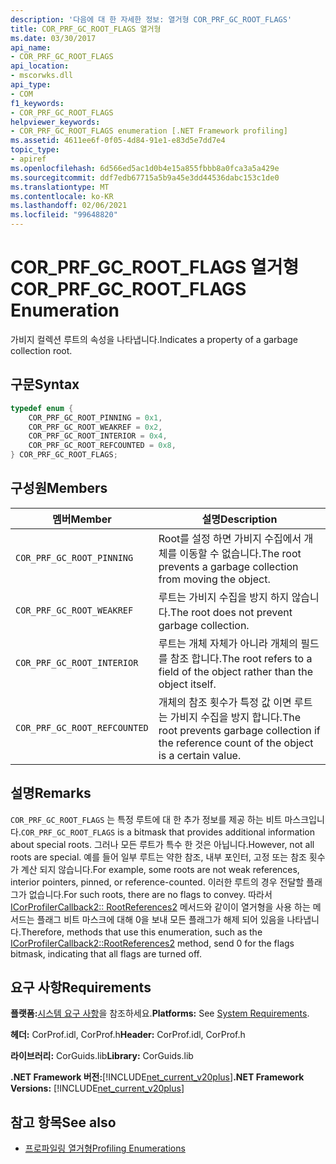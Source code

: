 ```yaml
---
description: '다음에 대 한 자세한 정보: 열거형 COR_PRF_GC_ROOT_FLAGS'
title: COR_PRF_GC_ROOT_FLAGS 열거형
ms.date: 03/30/2017
api_name:
- COR_PRF_GC_ROOT_FLAGS
api_location:
- mscorwks.dll
api_type:
- COM
f1_keywords:
- COR_PRF_GC_ROOT_FLAGS
helpviewer_keywords:
- COR_PRF_GC_ROOT_FLAGS enumeration [.NET Framework profiling]
ms.assetid: 4611ee6f-0f05-4d84-91e1-e83d5e7dd7e4
topic_type:
- apiref
ms.openlocfilehash: 6d566ed5ac1d0b4e15a855fbbb8a0fca3a5a429e
ms.sourcegitcommit: ddf7edb67715a5b9a45e3dd44536dabc153c1de0
ms.translationtype: MT
ms.contentlocale: ko-KR
ms.lasthandoff: 02/06/2021
ms.locfileid: "99648820"
---
```

# <a name="cor_prf_gc_root_flags-enumeration"></a><span data-ttu-id="71ff8-103">COR_PRF_GC_ROOT_FLAGS 열거형</span><span class="sxs-lookup"><span data-stu-id="71ff8-103">COR_PRF_GC_ROOT_FLAGS Enumeration</span></span>

<span data-ttu-id="71ff8-104">가비지 컬렉션 루트의 속성을 나타냅니다.</span><span class="sxs-lookup"><span data-stu-id="71ff8-104">Indicates a property of a garbage collection root.</span></span>  
  
## <a name="syntax"></a><span data-ttu-id="71ff8-105">구문</span><span class="sxs-lookup"><span data-stu-id="71ff8-105">Syntax</span></span>  
  
```cpp  
typedef enum {  
    COR_PRF_GC_ROOT_PINNING = 0x1,  
    COR_PRF_GC_ROOT_WEAKREF = 0x2,  
    COR_PRF_GC_ROOT_INTERIOR = 0x4,  
    COR_PRF_GC_ROOT_REFCOUNTED = 0x8,  
} COR_PRF_GC_ROOT_FLAGS;  
```  
  
## <a name="members"></a><span data-ttu-id="71ff8-106">구성원</span><span class="sxs-lookup"><span data-stu-id="71ff8-106">Members</span></span>  
  
|<span data-ttu-id="71ff8-107">멤버</span><span class="sxs-lookup"><span data-stu-id="71ff8-107">Member</span></span>|<span data-ttu-id="71ff8-108">설명</span><span class="sxs-lookup"><span data-stu-id="71ff8-108">Description</span></span>|  
|------------|-----------------|  
|`COR_PRF_GC_ROOT_PINNING`|<span data-ttu-id="71ff8-109">Root를 설정 하면 가비지 수집에서 개체를 이동할 수 없습니다.</span><span class="sxs-lookup"><span data-stu-id="71ff8-109">The root prevents a garbage collection from moving the object.</span></span>|  
|`COR_PRF_GC_ROOT_WEAKREF`|<span data-ttu-id="71ff8-110">루트는 가비지 수집을 방지 하지 않습니다.</span><span class="sxs-lookup"><span data-stu-id="71ff8-110">The root does not prevent garbage collection.</span></span>|  
|`COR_PRF_GC_ROOT_INTERIOR`|<span data-ttu-id="71ff8-111">루트는 개체 자체가 아니라 개체의 필드를 참조 합니다.</span><span class="sxs-lookup"><span data-stu-id="71ff8-111">The root refers to a field of the object rather than the object itself.</span></span>|  
|`COR_PRF_GC_ROOT_REFCOUNTED`|<span data-ttu-id="71ff8-112">개체의 참조 횟수가 특정 값 이면 루트는 가비지 수집을 방지 합니다.</span><span class="sxs-lookup"><span data-stu-id="71ff8-112">The root prevents garbage collection if the reference count of the object is a certain value.</span></span>|  
  
## <a name="remarks"></a><span data-ttu-id="71ff8-113">설명</span><span class="sxs-lookup"><span data-stu-id="71ff8-113">Remarks</span></span>  

 <span data-ttu-id="71ff8-114">`COR_PRF_GC_ROOT_FLAGS` 는 특정 루트에 대 한 추가 정보를 제공 하는 비트 마스크입니다.</span><span class="sxs-lookup"><span data-stu-id="71ff8-114">`COR_PRF_GC_ROOT_FLAGS` is a bitmask that provides additional information about special roots.</span></span> <span data-ttu-id="71ff8-115">그러나 모든 루트가 특수 한 것은 아닙니다.</span><span class="sxs-lookup"><span data-stu-id="71ff8-115">However, not all roots are special.</span></span> <span data-ttu-id="71ff8-116">예를 들어 일부 루트는 약한 참조, 내부 포인터, 고정 또는 참조 횟수가 계산 되지 않습니다.</span><span class="sxs-lookup"><span data-stu-id="71ff8-116">For example, some roots are not weak references, interior pointers, pinned, or reference-counted.</span></span> <span data-ttu-id="71ff8-117">이러한 루트의 경우 전달할 플래그가 없습니다.</span><span class="sxs-lookup"><span data-stu-id="71ff8-117">For such roots, there are no flags to convey.</span></span> <span data-ttu-id="71ff8-118">따라서 [ICorProfilerCallback2:: RootReferences2](icorprofilercallback2-rootreferences2-method.md) 메서드와 같이이 열거형을 사용 하는 메서드는 플래그 비트 마스크에 대해 0을 보내 모든 플래그가 해제 되어 있음을 나타냅니다.</span><span class="sxs-lookup"><span data-stu-id="71ff8-118">Therefore, methods that use this enumeration, such as the [ICorProfilerCallback2::RootReferences2](icorprofilercallback2-rootreferences2-method.md) method, send 0 for the flags bitmask, indicating that all flags are turned off.</span></span>  
  
## <a name="requirements"></a><span data-ttu-id="71ff8-119">요구 사항</span><span class="sxs-lookup"><span data-stu-id="71ff8-119">Requirements</span></span>  

 <span data-ttu-id="71ff8-120">**플랫폼:**[시스템 요구 사항](../../get-started/system-requirements.md)을 참조하세요.</span><span class="sxs-lookup"><span data-stu-id="71ff8-120">**Platforms:** See [System Requirements](../../get-started/system-requirements.md).</span></span>  
  
 <span data-ttu-id="71ff8-121">**헤더:** CorProf.idl, CorProf.h</span><span class="sxs-lookup"><span data-stu-id="71ff8-121">**Header:** CorProf.idl, CorProf.h</span></span>  
  
 <span data-ttu-id="71ff8-122">**라이브러리:** CorGuids.lib</span><span class="sxs-lookup"><span data-stu-id="71ff8-122">**Library:** CorGuids.lib</span></span>  
  
 <span data-ttu-id="71ff8-123">**.NET Framework 버전:**[!INCLUDE[net_current_v20plus](../../../../includes/net-current-v20plus-md.md)]</span><span class="sxs-lookup"><span data-stu-id="71ff8-123">**.NET Framework Versions:** [!INCLUDE[net_current_v20plus](../../../../includes/net-current-v20plus-md.md)]</span></span>  
  
## <a name="see-also"></a><span data-ttu-id="71ff8-124">참고 항목</span><span class="sxs-lookup"><span data-stu-id="71ff8-124">See also</span></span>

- [<span data-ttu-id="71ff8-125">프로파일링 열거형</span><span class="sxs-lookup"><span data-stu-id="71ff8-125">Profiling Enumerations</span></span>](profiling-enumerations.md)
